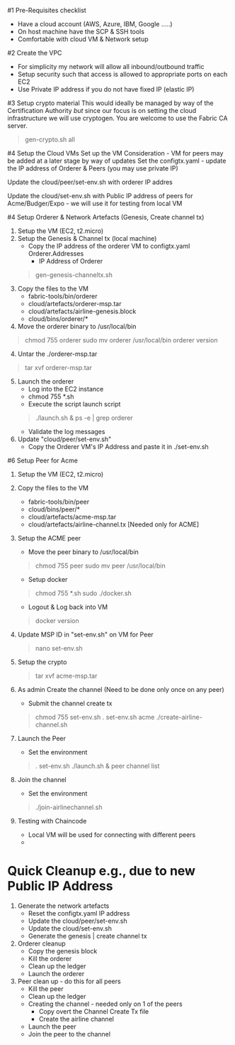 #1 Pre-Requisites checklist
- Have a cloud account (AWS, Azure, IBM, Google .....)
- On host machine have the SCP & SSH tools
- Comfortable with cloud VM & Network setup

#2 Create the VPC
- For simplicity my network will allow all inbound/outbound traffic
- Setup security such that access is allowed to appropriate ports on each EC2
- Use Private IP address if you do not have fixed IP (elastic IP)

#3 Setup crypto material
This would ideally be managed by way of the Certification Authority *but* since
our focus is on setting the cloud infrastructure we will use cryptogen. You are welcome to use the Fabric CA server.
> gen-crypto.sh all

#4 Setup the Cloud VMs
Set up the VM
Consideration - VM for peers may be added at a later stage by way of updates
Set the configtx.yaml - update the IP address of Orderer & Peers (you may use private IP)

Update the cloud/peer/set-env.sh with orderer IP addres

Update the cloud/set-env.sh with Public IP address of peers for Acme/Budger/Expo -  we will use it for testing from local VM

#4 Setup Orderer & Network Artefacts (Genesis, Create channel tx)
1. Setup the VM (EC2, t2.micro)
2. Setup the Genesis & Channel tx (local machine)
    - Copy the IP address of the orderer VM to configtx.yaml
      Orderer.Addresses
         - IP Address of Orderer
    > gen-genesis-channeltx.sh
2. Copy the files to the VM
    - fabric-tools/bin/orderer
    - cloud/artefacts/orderer-msp.tar
    - cloud/artefacts/airline-genesis.block
    - cloud/bins/orderer/*
3. Move the orderer binary to /usr/local/bin
> chmod 755 orderer
> sudo mv orderer /usr/local/bin
> orderer version
4. Untar the ./orderer-msp.tar
> tar xvf orderer-msp.tar
5. Launch the orderer
    - Log into the EC2 instance
    - chmod 755 *.sh
    - Execute the script launch script
    > ./launch.sh &
    > ps -e | grep orderer
    - Validate the log messages
6. Update "cloud/peer/set-env.sh"
    - Copy the Orderer VM's  IP Address and paste it in ./set-env.sh

#6 Setup Peer for Acme
1. Setup the VM (EC2, t2.micro)
2. Copy the files to the VM
    - fabric-tools/bin/peer
    - cloud/bins/peer/*
    - cloud/artefacts/acme-msp.tar
    - cloud/artefacts/airline-channel.tx    [Needed only for ACME]

   
3. Setup the ACME peer
    - Move the peer binary to /usr/local/bin
    > chmod 755 peer
    > sudo mv peer /usr/local/bin

    - Setup docker
    > chmod 755 *.sh
    > sudo ./docker.sh

    - Logout & Log back into VM
    > docker version
4. Update MSP ID in "set-env.sh" on VM for Peer
    > nano set-env.sh
5. Setup the crypto
    > tar xvf acme-msp.tar
6. As admin Create the channel  (Need to be done only once on any peer)
    - Submit the channel create tx
    > chmod 755 set-env.sh 
    > . set-env.sh  acme
    > ./create-airline-channel.sh
7. Launch the Peer
    - Set the environment
    > . set-env.sh
    > ./launch.sh &
    > peer channel list
8. Join the channel
    - Set the environment
    > ./join-airlinechannel.sh

9. Testing with Chaincode
    - Local VM will be used for connecting with different peers
    - 



Quick Cleanup e.g., due to new Public IP Address
================================================
1. Generate the network artefacts
    - Reset the configtx.yaml IP address
    - Update the cloud/peer/set-env.sh
    - Update the cloud/set-env.sh
    - Generate the genesis | create channel tx
2. Orderer cleanup
    - Copy the genesis block
    - Kill the orderer
    - Clean up the ledger
    - Launch the orderer
3. Peer clean up - do this for all peers
    - Kill the peer
    - Clean up the ledger
    - Creating the channel - needed only on 1 of the peers
        - Copy overt the Channel Create Tx file
        - Create the airline channel
    - Launch the peer
    - Join the peer to the channel

